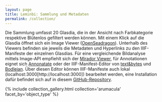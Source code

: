 ```yaml
---
layout: page
title: Leminbi: Sammlung und Metadaten
permalink: /collection/
---
```


Die Sammlung umfasst 20 Glasdia, die in der Ansicht nach Farbkategorie respektive Blütenlos gefiltert werden können. Mit einem Klick auf die Glasdia öffnet sich ein Image Viewer ([OpenSeadragon](https://openseadragon.github.io/)). Unterhalb des Viewers befinden sie jeweils die Metadaten und Hyperlinks zu den IIIF-Manifeste der einzelnen Glasdias. Für eine vergleichende Bildanalyse mittels Image-API empfiehlt sich der [Mirador Viewer](https://projectmirador.org/), für Annotationen eignet sich [Annonatate](https://annonatate.herokuapp.com/) oder der IIIF-Manifest-Editor von [text&bytes](https://iiif-manifest-editor.textandbytes.com/) und [Bodleian](https://digital.bodleian.ox.ac.uk/manifest-editor). Über diesen Editor können IIIF-Manifeste auch lokal (localhost:3000[http://localhost:3000]) bearbeitet werden, eine Installation dafür befindet sich auf in diesem [GitHub-Repository](https://github.com/bodleian/iiif-manifest-editor/).


{% include collection_gallery.html collection='arumacula' facet_by='object_type' %}
